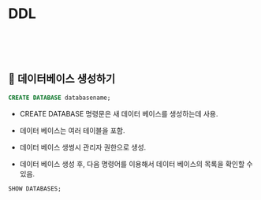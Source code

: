 # DDL


<br>
<br>
<br>


## 🌈 데이터베이스 생성하기

```sql
CREATE DATABASE databasename;
```

* CREATE DATABASE 명령문은 새 데이터 베이스를 생성하는데 사용.

* 데이터 베이스는 여러 테이블을 포함.

* 데이터 베이스 생썽시 관리자 권한으로 생성.

* 데이터 베이스 생성 후, 다음 명령어를 이용해서 데이터 베이스의 목록을 확인할 수 있음.

```sql
SHOW DATABASES;
```




































